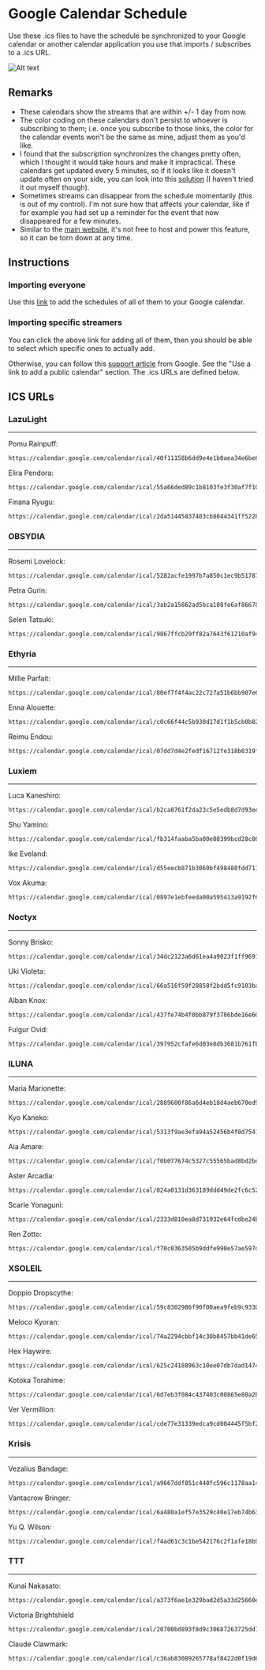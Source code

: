 # Google Calendar Schedule

Use these .ics files to have the schedule be synchronized to your Google calendar or another calendar application you use that imports / subscribes to a .ics URL.

![Alt text](https://user-images.githubusercontent.com/32505043/210291646-935d3bbc-6ce7-4f6f-9695-2ec911fa5de6.png)

## Remarks

- These calendars show the streams that are within +/- 1 day from now.
- The color coding on these calendars don't persist to whoever is subscribing to them;
i.e. once you subscribe to those links, the color for the calendar events won't be the same as mine, adjust them as you'd like.
- I found that the subscription synchronizes the changes pretty often, which I thought it would take hours and make it impractical.
These calendars get updated every 5 minutes, so if it looks like it doesn't update often on your side, you can look into this [solution](https://github.com/derekantrican/GAS-ICS-Sync) (I haven't tried it out myself though).
- Sometimes streams can disappear from the schedule momentarily (this is out of my control). I'm not sure how that affects your calendar, like if for example you had set up a reminder for the event that now disappeared for a few minutes.
- Similar to the [main website](https://nijisanji-en-schedules.com/), it's not free to host and power this feature, so it can be torn down at any time.

## Instructions

### Importing everyone

Use this [link](https://calendar.google.com/calendar/u/0/r?cid=f0b077674c5327c55565bad8bd2be9efb85868784a638074a30bf49d81bd33bd@group.calendar.google.com&cid=437fe74b4f0bb879f3786bde16e6046c673d357c6464d5b3b95d6538720c0ed5@group.calendar.google.com&cid=024a0131d363189ddd49de2fc6c52549ff958de43f69333f4e42970a0b98449b@group.calendar.google.com&cid=59c8302986f90f00aea9feb9c9330f9598cb74a1ff0b3d6581c3ad2e19ab238b@group.calendar.google.com&cid=55a66ded89c1b8103fe3f30af7f1034274e9c95f3104850a5b9f39c624e726c6@group.calendar.google.com&cid=c0c66f44c5b930d17d1f1b5cb0b82a0816f12f363302774a112c2a0d57cc5c57@group.calendar.google.com&cid=2da51445837403cb8044341ff522b9698f274cd8e7f39336f27ed9ae32dbb53b@group.calendar.google.com&cid=397952cfafe6d03e8db3681b761fb307b47fa6aa06a9609a9503ff87e4046212@group.calendar.google.com&cid=625c24188963c10ee07db7dad1474f220b1d8dffe32deac18486b1a5bd9a4dfd@group.calendar.google.com&cid=d55eecb871b3060bf498488fdd71129786b1d28fe61cf05ee70a5a9551641753@group.calendar.google.com&cid=6d7eb3f084c437403c00865e80a2bdfad2c933e0cf8db10e5c138b52aee3ce49@group.calendar.google.com&cid=5313f9ae3efa94a52456b4f0d7541f52349894451cdd577e3d53e7a75b28ee29@group.calendar.google.com&cid=b2ca8761f2da23c5e5edb8d7d93ee0224a207ad5ff1d300ce8380bd80aadb3fd@group.calendar.google.com&cid=2889600f86a6d4eb18d4aeb670ed9a03b4e5b056717e02ca1148dd832572355c@group.calendar.google.com&cid=74a2294cbbf14c30b8457bb41de65ff861a8ed90fd337aa00f75f5e7cb6686a9@group.calendar.google.com&cid=80ef7f4f4ac22c727a51b6bb907e6b66347d2eeefa73c07bdd57235f39ce91f5@group.calendar.google.com&cid=3ab2a15862ad5bca108fe6af86678e939a98ecfa7cae6928146ce201d9d14e23@group.calendar.google.com&cid=40f11158b6dd9e4e1b0aea34e6be8849c7d1ea617e445b3c900feb8e2e131344@group.calendar.google.com&cid=07dd7d4e2fedf16712fe318b0319f06bc50a8341e08608e9f34132131704cad4@group.calendar.google.com&cid=f70c0363505b9ddfe990e57ae597d87958bea5f0ccdf295d622eb8a43c5d4291@group.calendar.google.com&cid=5282acfe1997b7a850c1ec9b517879550e5487144fd358023455826033dc6941@group.calendar.google.com&cid=2333d810ea8d731932e64fcdbe24b1f656f3e801216f3177cdd73950a0473211@group.calendar.google.com&cid=9867ffcb29ff82a7643f61210af94fa0c7af33a7c407da84216b73059792ec8c@group.calendar.google.com&cid=fb314faaba5ba00e88399bcd28c8630422ebb040dbb0c0937acca21771433a89@group.calendar.google.com&cid=34dc2123a6d61ea4a9023f1ff9691e9fe28c00798d6f3ff2260dcfc358b11113@group.calendar.google.com&cid=66a516f59f28858f2bdd5fc9103ba95b187077603a7831876eacc8d57b50f201@group.calendar.google.com&cid=cde77e31339edca9cd004445f5bf25ddb55de5bb6c7ed9fc8336a67ac306f39e@group.calendar.google.com&cid=0897e1ebfeeda00a595413a9192f60d0612285d8674f73ebf608128ea935326d@group.calendar.google.com&cid=a9667ddf851c440fc596c1178aa14f7c0d85daeaf230a38ee2a7abdd3c53c7bc@group.calendar.google.com&cid=6a480a1ef57e3529c40e17eb74b6399b0f9e606287713b3ee63468dae2cf54af@group.calendar.google.com&cid=f4ad61c3c1be542176c2f1afe18b9b98f2e16ee7d82372e7818cfda171091821@group.calendar.google.com) to add the schedules of all of them to your Google calendar.

### Importing specific streamers

You can click the above link for adding all of them, then you should be able to select which specific ones to actually add.

Otherwise, you can follow this [support article](https://support.google.com/calendar/answer/37100?hl=en&co=GENIE.Platform%3DDesktop) from Google. See the "Use a link to add a public calendar" section. The .ics URLs are defined below.

## ICS URLs

### LazuLight

---

Pomu Rainpuff:

```
https://calendar.google.com/calendar/ical/40f11158b6dd9e4e1b0aea34e6be8849c7d1ea617e445b3c900feb8e2e131344%40group.calendar.google.com/public/basic.ics
```

Elira Pendora:

```
https://calendar.google.com/calendar/ical/55a66ded89c1b8103fe3f30af7f1034274e9c95f3104850a5b9f39c624e726c6%40group.calendar.google.com/public/basic.ics
```

Finana Ryugu:

```
https://calendar.google.com/calendar/ical/2da51445837403cb8044341ff522b9698f274cd8e7f39336f27ed9ae32dbb53b%40group.calendar.google.com/public/basic.ics
```

### OBSYDIA

---

Rosemi Lovelock:

```
https://calendar.google.com/calendar/ical/5282acfe1997b7a850c1ec9b517879550e5487144fd358023455826033dc6941%40group.calendar.google.com/public/basic.ics
```

Petra Gurin:

```
https://calendar.google.com/calendar/ical/3ab2a15862ad5bca108fe6af86678e939a98ecfa7cae6928146ce201d9d14e23%40group.calendar.google.com/public/basic.ics
```

Selen Tatsuki:

```
https://calendar.google.com/calendar/ical/9867ffcb29ff82a7643f61210af94fa0c7af33a7c407da84216b73059792ec8c%40group.calendar.google.com/public/basic.ics
```

### Ethyria

---

Millie Parfait:

```
https://calendar.google.com/calendar/ical/80ef7f4f4ac22c727a51b6bb907e6b66347d2eeefa73c07bdd57235f39ce91f5%40group.calendar.google.com/public/basic.ics
```

Enna Alouette:

```
https://calendar.google.com/calendar/ical/c0c66f44c5b930d17d1f1b5cb0b82a0816f12f363302774a112c2a0d57cc5c57%40group.calendar.google.com/public/basic.ics
```

Reimu Endou:

```
https://calendar.google.com/calendar/ical/07dd7d4e2fedf16712fe318b0319f06bc50a8341e08608e9f34132131704cad4%40group.calendar.google.com/public/basic.ics
```

### Luxiem

---

Luca Kaneshiro:

```
https://calendar.google.com/calendar/ical/b2ca8761f2da23c5e5edb8d7d93ee0224a207ad5ff1d300ce8380bd80aadb3fd%40group.calendar.google.com/public/basic.ics
```

Shu Yamino:

```
https://calendar.google.com/calendar/ical/fb314faaba5ba00e88399bcd28c8630422ebb040dbb0c0937acca21771433a89%40group.calendar.google.com/public/basic.ics
```

Ike Eveland:

```
https://calendar.google.com/calendar/ical/d55eecb871b3060bf498488fdd71129786b1d28fe61cf05ee70a5a9551641753%40group.calendar.google.com/public/basic.ics
```

Vox Akuma:

```
https://calendar.google.com/calendar/ical/0897e1ebfeeda00a595413a9192f60d0612285d8674f73ebf608128ea935326d%40group.calendar.google.com/public/basic.ics
```

### Noctyx

---

Sonny Brisko:

```
https://calendar.google.com/calendar/ical/34dc2123a6d61ea4a9023f1ff9691e9fe28c00798d6f3ff2260dcfc358b11113%40group.calendar.google.com/public/basic.ics
```

Uki Violeta:

```
https://calendar.google.com/calendar/ical/66a516f59f28858f2bdd5fc9103ba95b187077603a7831876eacc8d57b50f201%40group.calendar.google.com/public/basic.ics
```

Alban Knox:

```
https://calendar.google.com/calendar/ical/437fe74b4f0bb879f3786bde16e6046c673d357c6464d5b3b95d6538720c0ed5%40group.calendar.google.com/public/basic.ics
```

Fulgur Ovid:

```
https://calendar.google.com/calendar/ical/397952cfafe6d03e8db3681b761fb307b47fa6aa06a9609a9503ff87e4046212%40group.calendar.google.com/public/basic.ics
```

### ILUNA

---

Maria Marionette:

```
https://calendar.google.com/calendar/ical/2889600f86a6d4eb18d4aeb670ed9a03b4e5b056717e02ca1148dd832572355c%40group.calendar.google.com/public/basic.ics
```

Kyo Kaneko:

```
https://calendar.google.com/calendar/ical/5313f9ae3efa94a52456b4f0d7541f52349894451cdd577e3d53e7a75b28ee29%40group.calendar.google.com/public/basic.ics
```

Aia Amare:

```
https://calendar.google.com/calendar/ical/f0b077674c5327c55565bad8bd2be9efb85868784a638074a30bf49d81bd33bd%40group.calendar.google.com/public/basic.ics
```

Aster Arcadia:

```
https://calendar.google.com/calendar/ical/024a0131d363189ddd49de2fc6c52549ff958de43f69333f4e42970a0b98449b%40group.calendar.google.com/public/basic.ics
```

Scarle Yonaguni:

```
https://calendar.google.com/calendar/ical/2333d810ea8d731932e64fcdbe24b1f656f3e801216f3177cdd73950a0473211%40group.calendar.google.com/public/basic.ics
```

Ren Zotto:

```
https://calendar.google.com/calendar/ical/f70c0363505b9ddfe990e57ae597d87958bea5f0ccdf295d622eb8a43c5d4291%40group.calendar.google.com/public/basic.ics
```

### XSOLEIL

---

Doppio Dropscythe:

```
https://calendar.google.com/calendar/ical/59c8302986f90f00aea9feb9c9330f9598cb74a1ff0b3d6581c3ad2e19ab238b%40group.calendar.google.com/public/basic.ics
```

Meloco Kyoran:

```
https://calendar.google.com/calendar/ical/74a2294cbbf14c30b8457bb41de65ff861a8ed90fd337aa00f75f5e7cb6686a9%40group.calendar.google.com/public/basic.ics
```

Hex Haywire:

```
https://calendar.google.com/calendar/ical/625c24188963c10ee07db7dad1474f220b1d8dffe32deac18486b1a5bd9a4dfd%40group.calendar.google.com/public/basic.ics
```

Kotoka Torahime:

```
https://calendar.google.com/calendar/ical/6d7eb3f084c437403c00865e80a2bdfad2c933e0cf8db10e5c138b52aee3ce49%40group.calendar.google.com/public/basic.ics
```

Ver Vermillion:

```
https://calendar.google.com/calendar/ical/cde77e31339edca9cd004445f5bf25ddb55de5bb6c7ed9fc8336a67ac306f39e%40group.calendar.google.com/public/basic.ics
```

### Krisis

---

Vezalius Bandage:

```
https://calendar.google.com/calendar/ical/a9667ddf851c440fc596c1178aa14f7c0d85daeaf230a38ee2a7abdd3c53c7bc%40group.calendar.google.com/public/basic.ics
```

Vantacrow Bringer:

```
https://calendar.google.com/calendar/ical/6a480a1ef57e3529c40e17eb74b6399b0f9e606287713b3ee63468dae2cf54af%40group.calendar.google.com/public/basic.ics
```

Yu Q. Wilson:

```
https://calendar.google.com/calendar/ical/f4ad61c3c1be542176c2f1afe18b9b98f2e16ee7d82372e7818cfda171091821%40group.calendar.google.com/public/basic.ics
```

### TTT

---

Kunai Nakasato:

```
https://calendar.google.com/calendar/ical/a373f6ae1e329bad2d5a33d25660e2c8cd3ab6d2fe780ef60251f200ece8b7b5%40group.calendar.google.com/public/basic.ics
```

Victoria Brightshield

```
https://calendar.google.com/calendar/ical/20700bd893f8d9c30687263725dd13195c74069efd704f2d23d9bc8c6703f905%40group.calendar.google.com/public/basic.ics
```

Claude Clawmark:

```
https://calendar.google.com/calendar/ical/c36ab83089265778af8422d0f19d6b0e97400ecacaa40dc643de25c72e066fea%40group.calendar.google.com/public/basic.ics
```
